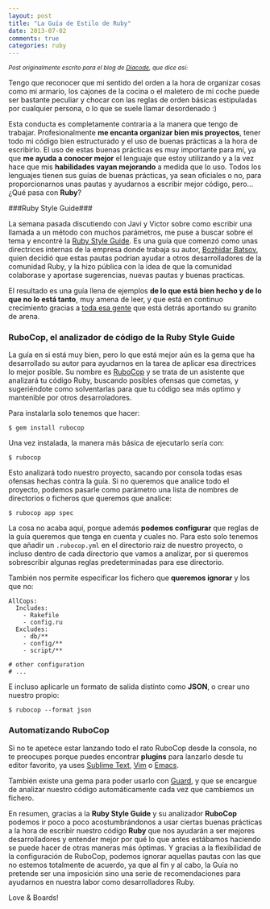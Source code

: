 ```yaml
---
layout: post
title: "La Guía de Estilo de Ruby"
date: 2013-07-02
comments: true
categories: ruby
---
```


<small style="font-style: italic;">Post originalmente escrito para el blog de <a href=" http://blog.diacode.com/la-guia-de-estilo-de-ruby" target="_blank">Diacode</a>, que dice así:</small>

Tengo que reconocer que mi sentido del orden a la hora de organizar cosas como mi armario, los cajones de la cocina o el maletero de mi coche puede ser bastante peculiar y chocar con las reglas de orden básicas estipuladas por cualquier persona, o lo que se suele llamar desordenado :)

Esta conducta es completamente contraria a la manera que tengo de trabajar. Profesionalmente **me encanta organizar bien mis proyectos**, tener todo mi código bien estructurado y el uso de buenas prácticas a la hora de escribirlo. El uso de estas buenas prácticas es muy importante para mí, ya que **me ayuda a conocer mejor** el lenguaje que estoy utilizando y a la vez hace que mis **habilidades vayan mejorando** a medida que lo uso. Todos los lenguajes tienen sus guías de buenas prácticas, ya sean oficiales o no, para proporcionarnos unas pautas y ayudarnos a escribir mejor código, pero... ¿Qué pasa con **Ruby**?

<!--more-->

###Ruby Style Guide###

La semana pasada discutiendo con Javi y Victor sobre como escribir una llamada a un método con muchos parámetros, me puse a buscar sobre el tema y encontré la <a href="https://github.com/bbatsov/ruby-style-guide" target="_blank" title="A community-driven Ruby coding style guide">Ruby Style Guide</a>. Es una guía que comenzó como unas directrices internas de la empresa donde trabaja su autor, <a href="https://twitter.com/bbatsov" title="Bozhidar Batsov" target="_blank">Bozhidar Batsov</a>, quien decidió que estas pautas podrían ayudar a otros desarrolladores de la comunidad Ruby, y la hizo pública con la idea de que la comunidad colaborase y aportase sugerencias, nuevas pautas y buenas practicas.

El resultado es una guía llena de ejemplos **de lo que está bien hecho y de lo que no lo está tanto**, muy amena de leer, y que está en continuo crecimiento gracias a <a href="https://github.com/bbatsov/ruby-style-guide/graphs/contributors" target="_blank">toda esa gente</a> que está detrás aportando su granito de arena.

### RuboCop, el analizador de código de la Ruby Style Guide ###

La guía en si está muy bien, pero lo que está mejor aún es la gema que ha desarrollado su autor para ayudarnos en la tarea de aplicar esa directrices lo mejor posible. Su nombre es <a href="https://github.com/bbatsov/rubocop" target="_blank" title="An experimental Ruby code analyzer">RuboCop</a> y se trata de un asistente que analizará tu código Ruby, buscando posibles ofensas que cometas, y sugeriéndote como solventarlas para que tu código sea más optimo y mantenible por otros desarroladores.

Para instalarla solo tenemos que hacer:

    $ gem install rubocop

Una vez instalada, la manera más básica de ejecutarlo sería con:

    $ rubocop

Esto analizará todo nuestro proyecto, sacando por consola todas esas ofensas hechas contra la guía. Si no queremos que analice todo el proyecto, podemos pasarle como parámetro una lista de nombres de directorios o ficheros que queremos que analice:

    $ rubocop app spec

La cosa no acaba aquí, porque además **podemos configurar** que reglas de la guía queremos que tenga en cuenta y cuales no. Para esto solo tenemos que añadir un <code>.rubocop.yml</code> en el directorio raiz de nuestro proyecto, o incluso dentro de cada directorio que vamos a analizar, por si queremos sobrescribir algunas reglas predeterminadas para ese directorio.

También nos permite especificar los fichero que **queremos ignorar** y los que no:

    AllCops:
      Includes:
        - Rakefile
        - config.ru
      Excludes:
        - db/**
        - config/**
        - script/**

    # other configuration
    # ...

E incluso aplicarle un formato de salida distinto como **JSON**, o crear uno nuestro propio:

    $ rubocop --format json


### Automatizando RuboCop ###

Si no te apetece estar lanzando todo el rato RuboCop desde la consola, no te preocupes porque puedes encontrar **plugins** para lanzarlo desde tu editor favorito, ya uses <a href="https://github.com/pderichs/sublime_rubocop" target="_blank">Sublime Text</a>, <a href="https://github.com/ngmy/vim-rubocop" target="_blank">Vim</a> o <a href="https://github.com/bbatsov/rubocop-emacs" target="_blank">Emacs</a>.

También existe una gema para poder usarlo con <a href="https://github.com/yujinakayama/guard-rubocop">Guard</a>, y que se encargue de analizar nuestro código automáticamente cada vez que cambiemos un fichero.

En resumen, gracias a la **Ruby Style Guide** y su analizador **RuboCop** podemos ir poco a poco acostumbrándonos a usar ciertas buenas prácticas a la hora de escribir nuestro código **Ruby** que nos ayudarán a ser mejores desarrolladores y entender mejor por qué lo que antes estábamos haciendo se puede hacer de otras maneras más óptimas. Y gracias a la flexibilidad de la configuración de RuboCop, podemos ignorar aquellas pautas con las que no estemos totalmente de acuerdo, ya que al fin y al cabo, la Guía no pretende ser una imposición sino una serie de recomendaciones para ayudarnos en nuestra labor como desarrolladores Ruby.


Love & Boards!
